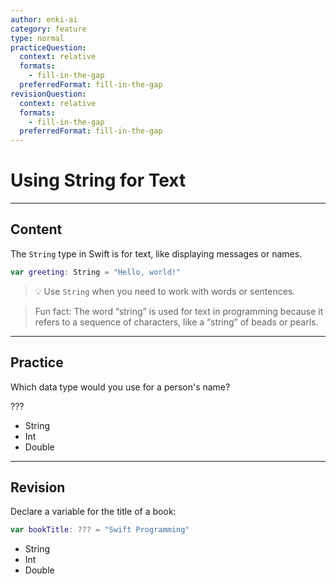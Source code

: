 ```yaml
---
author: enki-ai
category: feature
type: normal
practiceQuestion:
  context: relative
  formats:
    - fill-in-the-gap
  preferredFormat: fill-in-the-gap
revisionQuestion:
  context: relative
  formats:
    - fill-in-the-gap
  preferredFormat: fill-in-the-gap
---
```


# Using String for Text

---
## Content

The `String` type in Swift is for text, like displaying messages or names.

```swift
var greeting: String = "Hello, world!"
```

> 💡 Use `String` when you need to work with words or sentences.

> Fun fact: The word “string” is used for text in programming because it refers to a sequence of characters, like a “string” of beads or pearls.

---
## Practice

Which data type would you use for a person's name?

???

- String
- Int
- Double

---
## Revision

Declare a variable for the title of a book:

```swift
var bookTitle: ??? = "Swift Programming"
```

- String
- Int
- Double
